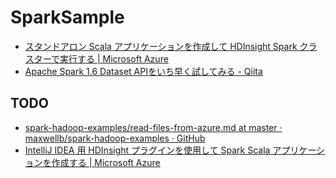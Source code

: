 # SparkSample

- [スタンドアロン Scala アプリケーションを作成して HDInsight Spark クラスターで実行する | Microsoft Azure](https://azure.microsoft.com/ja-jp/documentation/articles/hdinsight-apache-spark-create-standalone-application/)
- [Apache Spark 1.6 Dataset APIをいち早く試してみる - Qiita](http://qiita.com/teru1000/items/d59df35b87d87e4824a9)

## TODO
- [spark-hadoop-examples/read-files-from-azure.md at master · maxwellb/spark-hadoop-examples · GitHub](https://github.com/maxwellb/spark-hadoop-examples/blob/master/scripts/read-files-from-azure.md)
- [IntelliJ IDEA 用 HDInsight プラグインを使用して Spark Scala アプリケーションを作成する | Microsoft Azure](https://azure.microsoft.com/ja-jp/documentation/articles/hdinsight-apache-spark-intellij-tool-plugin/)
